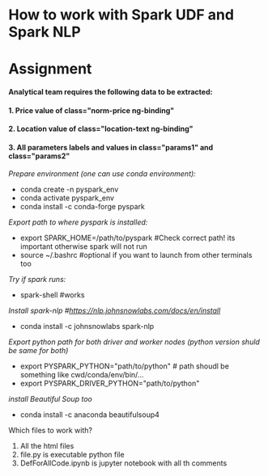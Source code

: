 # How to work with Spark UDF and Spark NLP
# Assignment
#### Analytical team requires the following data to be extracted:
#### 1. Price value of class="norm-price ng-binding"
#### 2. Location value of class="location-text ng-binding"
#### 3. All parameters labels and values in class="params1" and class="params2"

*Prepare environment (one can use conda environment):*
  * conda create -n pyspark_env
  * conda activate pyspark_env
  * conda install -c conda-forge pyspark
  
*Export path to where pyspark is installed:*
 * export SPARK_HOME=/path/to/pyspark #Check correct path! its important otherwise spark will not run
 * source ~/.bashrc #optional if you want to launch from other terminals too

*Try if spark runs:*
  * spark-shell #works

*Install spark-nlp #https://nlp.johnsnowlabs.com/docs/en/install*
  * conda install -c johnsnowlabs spark-nlp

*Export python path for both driver and worker nodes (python version shuld be same for both)*
  * export PYSPARK_PYTHON="path/to/python" # path shoudl be something like cwd/conda/env/bin/...
  * export PYSPARK_DRIVER_PYTHON="path/to/python"

*install Beautiful Soup too*
  * conda install -c anaconda beautifulsoup4


Which files to work with?

1. All the html files
2. file.py is executable python file
3. DefForAllCode.ipynb is jupyter notebook with all th comments



